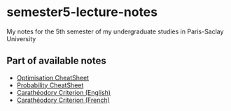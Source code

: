 # semester5-lecture-notes
My notes for the 5th semester of my undergraduate studies in Paris-Saclay University

## Part of available notes
- [Optimisation CheatSheet](https://dobbikov.github.io/semester5-lecture-notes/optimisation_cheatsheet.pdf)
- [Probability CheatSheet](https://dobbikov.github.io/semester5-lecture-notes/probas_cheatsheet.pdf.pdf)
- [Carathéodory Criterion (English)](https://dobbikov.github.io/semester5-lecture-notes/measure-theory-caratheodory-criterion-en.pdf.pdf)
- [Carathéodory Criterion (French)](https://dobbikov.github.io/semester5-lecture-notes/measure-theory-caratheodory-criterion-fr.pdf.pdf)
